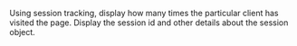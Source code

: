  Using session tracking, display how many times the particular client has visited the page. 
Display the session id and other details about the session object.